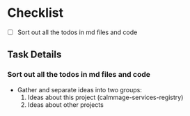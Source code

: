 # Checklist

- [ ] Sort out all the todos in md files and code

## Task Details

### Sort out all the todos in md files and code

- Gather and separate ideas into two groups:
  1. Ideas about this project (calmmage-services-registry)
  2. Ideas about other projects